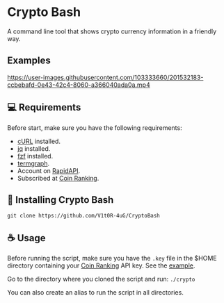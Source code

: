 # Crypto Bash

A command line tool that shows crypto currency information in a friendly way.

## Examples


https://user-images.githubusercontent.com/103333660/201532183-ccbebafd-0e43-42c4-8060-a366040ada0a.mp4

## 💻 Requirements

Before start, make sure you have the following requirements:
<!---Estes são apenas requisitos de exemplo. Adicionar, duplicar ou remover conforme necessário--->
* [cURL](https://curl.se) installed.
* [jq](https://stedolan.github.io/jq/) installed.
* [fzf](https://github.com/junegunn/fzf) installed.
* [termgraph](https://github.com/mkaz/termgraph).
* Account on [RapidAPI](rapidapi.com).
* Subscribed at [Coin Ranking](https://rapidapi.com/Coinranking/api/coinranking1/).

## 🚀 Installing Crypto Bash

```
git clone https://github.com/V1t0R-4uG/CryptoBash
```

## ☕ Usage

Before running the script, make sure you have the `.key` file in the $HOME directory
containing your [Coin Ranking](https://rapidapi.com/Coinranking/api/coinranking1/)
API key. See the [example](https://github.com/V1t0R-4uG/CryptoBash/blob/master/.key_example).

Go to the directory where you cloned the script and run:
  `./crypto`

You can also create an alias to run the script in all directories.
